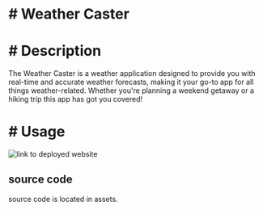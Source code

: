 # # Weather Caster

# # Description

The Weather Caster is a weather application designed to provide you with real-time and accurate weather forecasts, making it your go-to app for all things weather-related. Whether you're planning a weekend getaway or a hiking trip this app has got you covered!

# # Usage

![link to deployed website](https://ninamahdawe.github.io/WeatherCaster/)

## source code

source code is located in assets.
